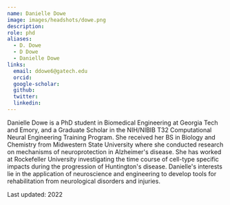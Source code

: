 ```yaml
---
name: Danielle Dowe
image: images/headshots/dowe.png
description:
role: phd
aliases:
  - D. Dowe
  - D Dowe
  - Danielle Dowe
links:
  email: ddowe6@gatech.edu
  orcid: 
  google-scholar: 
  github: 
  twitter: 
  linkedin: 
---
```


Danielle Dowe is a PhD student in Biomedical Engineering at Georgia Tech and Emory, and a Graduate Scholar in the NIH/NIBIB T32 Computational Neural Engineering Training Program. She received her BS in Biology and Chemistry from Midwestern State University where she conducted research on mechanisms of neuroprotection in Alzheimer's disease.  She has worked at Rockefeller University investigating the time course of cell-type specific impacts during the progression of Huntington's disease.  Danielle's interests lie in the application of neuroscience and engineering to develop tools for rehabilitation from neurological disorders and injuries.

Last updated: 2022
